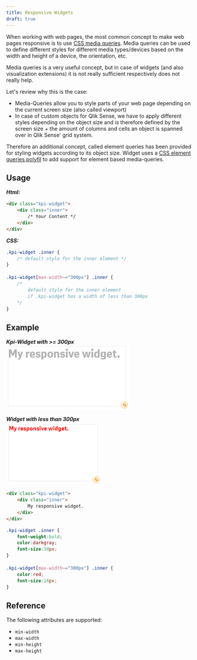```yaml
---
title: Responsive Widgets
draft: true
---
```


When working with web pages, the most common concept to make web pages responsive is to use [CSS media queries](https://developer.mozilla.org/en-US/docs/Web/CSS/Media_Queries/Using_media_queries). 
Media queries can be used to define different styles for different media types/devices based on the width and height of a device, the orientation, etc.

Media queries is a very useful concept, but in case of widgets (and also visualization extensions) it is not really sufficient respectively does not really help.

Let's review why this is the case:

- Media-Queries allow you to style parts of your web page depending on the current screen size (also called viewport)
- In case of custom objects for Qlik Sense, we have to apply different styles depending on the object size and is therefore defined by the screen size + the amount of columns and cells an object is spanned over in Qlik Sense' grid system.
 
Therefore an additional concept, called element queries has been provided for styling widgets according to its object size. Widget uses a [CSS element queries polyfil](https://github.com/marcj/css-element-queries) to add support for element based media-queries.

## Usage

***Html:***  

```html
<div class="kpi-widget">
	<div class="inner">
	    /* Your Content */
	</div>
</div>
```

***CSS:***  

```css
.kpi-widget .inner {
	/* default style for the inner element */
}

.kpi-widget[max-width~="300px"] .inner {
	/* 	
		default style for the inner element 
		if .kpi-widget has a width of less than 300px 
	*/
}
```

## Example

***Kpi-Widget with >= 300px***  
![](images/more-300px.png)


***Widget with less than 300px***  
![](images/less-300px.png)

```html
<div class="kpi-widget">
	<div class="inner">
		My responsive widget.
	</div>
</div>
```

```css
.kpi-widget .inner {
	font-weight:bold;
	color:darkgray;
	font-size:30px;
}

.kpi-widget[max-width~="300px"] .inner {
	color:red;
	font-size:16px;
}
```



## Reference

The following attributes are supported:

- `min-width`
- `max-width`
- `min-height`
- `max-height`

